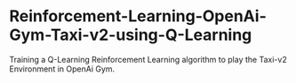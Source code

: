 # Reinforcement-Learning-OpenAi-Gym-Taxi-v2-using-Q-Learning
Training a Q-Learning Reinforcement Learning algorithm to play the Taxi-v2 Environment in OpenAi Gym.
